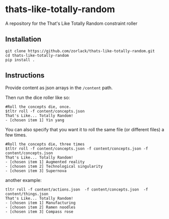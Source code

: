 # thats-like-totally-random
A repository for the That's Like Totally Random constraint roller

## Installation

```
git clone https://github.com/zorlack/thats-like-totally-random.git
cd thats-like-totally-random
pip install .
```

## Instructions

Provide content as json arrays in the `/content` path.

Then run the dice roller like so:

```
#Roll the concepts die, once.
$tltr roll -f content/concepts.json 
That's Like... Totally Random!
- [chosen item 1] Yin yang
```

You can also specify that you want it to roll the same file (or different files) a few times.

```
#Roll the concepts die, three times
$tltr roll -f content/concepts.json -f content/concepts.json -f content/concepts.json
That's Like... Totally Random!
- [chosen item 1] Augmented reality
- [chosen item 2] Technological singularity
- [chosen item 3] Supernova
```

another example:

```
tltr roll -f content/actions.json  -f content/concepts.json  -f content/things.json 
That's Like... Totally Random!
- [chosen item 1] Manufacturing
- [chosen item 2] Ramen noodles
- [chosen item 3] Compass rose
```